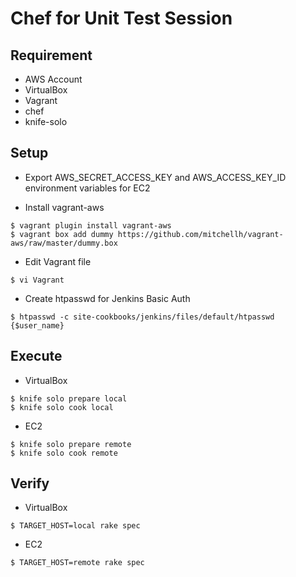 # Chef for Unit Test Session #

## Requirement ##
* AWS Account
* VirtualBox
* Vagrant
* chef
* knife-solo

## Setup ##
* Export AWS\_SECRET\_ACCESS\_KEY and AWS\_ACCESS\_KEY\_ID environment variables for EC2

* Install vagrant-aws
```
$ vagrant plugin install vagrant-aws
$ vagrant box add dummy https://github.com/mitchellh/vagrant-aws/raw/master/dummy.box 
```

* Edit Vagrant file
```
$ vi Vagrant
```

* Create htpasswd for Jenkins Basic Auth
```
$ htpasswd -c site-cookbooks/jenkins/files/default/htpasswd {$user_name}
```

## Execute ##

* VirtualBox
```
$ knife solo prepare local
$ knife solo cook local
```

* EC2
```
$ knife solo prepare remote
$ knife solo cook remote
```

## Verify ##

* VirtualBox
```
$ TARGET_HOST=local rake spec
```

* EC2
```
$ TARGET_HOST=remote rake spec
```
